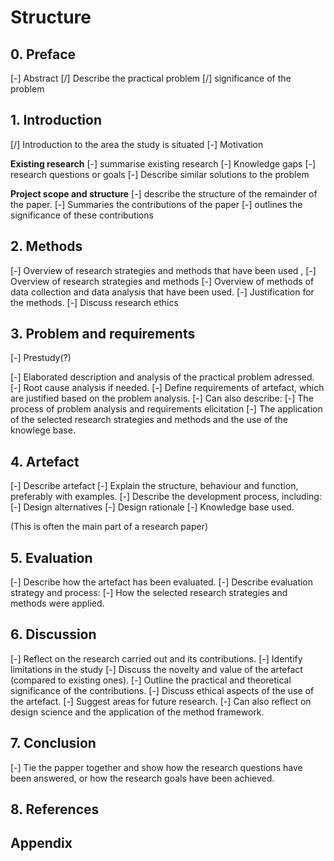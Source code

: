 # Structure

## 0. Preface


[-] Abstract
[/] Describe the practical problem
[/] significance of the problem

## 1. Introduction

[/] Introduction to the area the study is situated
[-] Motivation

**Existing research**
[-] summarise existing research
	[-] Knowledge gaps
	[-] research questions or goals
	[-] Describe similar solutions to the problem
	
**Project scope and structure**
[-] describe the structure of the remainder of the paper.
[-] Summaries the contributions of the paper
[-] outlines the significance of these contributions


## 2. Methods

[-] Overview of research strategies and methods that have been used ,
[-] Overview of research strategies and methods
[-] Overview of methods of data collection and data analysis that have been used.
[-] Justification for the methods.
[-] Discuss research ethics


## 3. Problem and requirements

[-] Prestudy(?)

[-] Elaborated description and analysis of the practical problem adressed.
	[-] Root cause analysis if needed.
[-] Define requirements of artefact, which are justified based on the problem analysis.
[-] Can also describe:
	[-] The process of problem analysis and requirements elicitation
	[-] The application of the selected research strategies and methods and the use of the knowlege base.

## 4. Artefact

[-] Describe artefact
[-] Explain the structure, behaviour and function, preferably with examples.
[-] Describe the development process, including:
	[-] Design alternatives
	[-] Design rationale
	[-] Knowledge base used.

(This is often the main part of a research paper)

## 5. Evaluation

[-] Describe how the artefact has been evaluated.
[-] Describe evaluation strategy and process:
	[-] How the selected research strategies and methods were applied.

## 6. Discussion

[-] Reflect on the research carried out and its contributions.
[-] Identify limitations in the study
[-] Discuss the novelty and value of the artefact (compared to existing ones).
[-] Outline the practical and theoretical significance of the contributions.
[-] Discuss ethical aspects of the use of the artefact.
[-] Suggest areas for future research.
[-] Can also reflect on design science and the application of the method framework.

## 7. Conclusion

[-] Tie the papper together and show how the research questions have been answered, or how the research goals have been achieved.

## 8. References

## Appendix